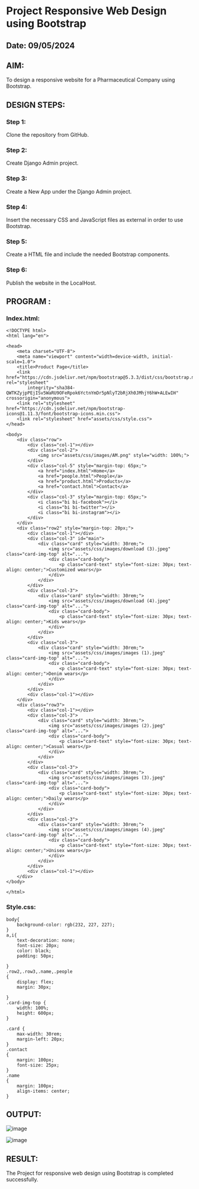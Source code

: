 # Project Responsive Web Design using Bootstrap
## Date: 09/05/2024

## AIM:
To design a responsive website for a Pharmaceutical Company using Bootstrap.


## DESIGN STEPS:

### Step 1:
Clone the repository from GitHub.

### Step 2:
Create Django Admin project.

### Step 3:
Create a New App under the Django Admin project.

### Step 4:
Insert the necessary CSS and JavaScript files as external in order to use Bootstrap.

### Step 5:
Create a HTML file and include the needed Bootstrap components.

### Step 6:
Publish the website in the LocalHost.

## PROGRAM :
### Index.html:
```
<!DOCTYPE html>
<html lang="en">

<head>
    <meta charset="UTF-8">
    <meta name="viewport" content="width=device-width, initial-scale=1.0">
    <title>Product Page</title>
    <link href="https://cdn.jsdelivr.net/npm/bootstrap@5.3.3/dist/css/bootstrap.min.css" rel="stylesheet"
        integrity="sha384-QWTKZyjpPEjISv5WaRU9OFeRpok6YctnYmDr5pNlyT2bRjXh0JMhjY6hW+ALEwIH" crossorigin="anonymous">
    <link rel="stylesheet" href="https://cdn.jsdelivr.net/npm/bootstrap-icons@1.11.3/font/bootstrap-icons.min.css">
    <link rel="stylesheet" href="assets/css/style.css">
</head>

<body>
    <div class="row">
        <div class="col-1"></div>
        <div class="col-2">
            <img src="assets/css/images/AM.png" style="width: 100%;">
        </div>
        <div class="col-5" style="margin-top: 65px;">
            <a href="index.html">Home</a>
            <a href="people.html">People</a>
            <a href="product.html">Products</a>
            <a href="contact.html">Contact</a>
        </div>
        <div class="col-3" style="margin-top: 65px;">
            <i class="bi bi-facebook"></i>
            <i class="bi bi-twitter"></i>
            <i class="bi bi-instagram"></i>
        </div>
    </div>
    <div class="row2" style="margin-top: 20px;">
        <div class="col-1"></div>
        <div class="col-3" id="main">
            <div class="card" style="width: 30rem;">
                <img src="assets/css/images/download (3).jpeg" class="card-img-top" alt="...">
                <div class="card-body">
                    <p class="card-text" style="font-size: 30px; text-align: center;">Customized wears</p>
                </div>
            </div>
        </div>
        <div class="col-3">
            <div class="card" style="width: 30rem;">
                <img src="assets/css/images/download (4).jpeg" class="card-img-top" alt="...">
                <div class="card-body">
                    <p class="card-text" style="font-size: 30px; text-align: center;">Kids wears</p>
                </div>
            </div>
        </div>
        <div class="col-3">
            <div class="card" style="width: 30rem;">
                <img src="assets/css/images/images (1).jpeg" class="card-img-top" alt="...">
                <div class="card-body">
                    <p class="card-text" style="font-size: 30px; text-align: center;">Denim wears</p>
                </div>
            </div>
        </div>
        <div class="col-1"></div>
    </div>
    <div class="row3">
        <div class="col-1"></div>
        <div class="col-3">
            <div class="card" style="width: 30rem;">
                <img src="assets/css/images/images (2).jpeg" class="card-img-top" alt="...">
                <div class="card-body">
                    <p class="card-text" style="font-size: 30px; text-align: center;">Casual wears</p>
                </div>
            </div>
        </div>
        <div class="col-3">
            <div class="card" style="width: 30rem;">
                <img src="assets/css/images/images (3).jpeg" class="card-img-top" alt="...">
                <div class="card-body">
                    <p class="card-text" style="font-size: 30px; text-align: center;">Daily wears</p>
                </div>
            </div>
        </div>
        <div class="col-3">
            <div class="card" style="width: 30rem;">
                <img src="assets/css/images/images (4).jpeg" class="card-img-top" alt="...">
                <div class="card-body">
                    <p class="card-text" style="font-size: 30px; text-align: center;">Unisex wears</p>
                </div>
            </div>
        </div>
        <div class="col-1"></div>
    </div>
</body>

</html>
```

### Style.css:
```
body{
    background-color: rgb(232, 227, 227);
}
a,i{
    text-decoration: none;
    font-size: 20px;
    color: black;
    padding: 50px;

}
.row2,.row3,.name,.people
{
    display: flex;
    margin: 30px;

}
.card-img-top {
    width: 100%;
    height: 600px; 
}

.card {
    max-width: 30rem;
    margin-left: 20px;
}
.contact
{
    margin: 100px;
    font-size: 25px;
}
.name
{
    margin: 100px;
    align-items: center;
}
```

## OUTPUT:
![image](https://github.com/Aishwarya-TM/Web-Ex-10/assets/127846109/137ac505-be9a-4621-aab9-a91777b3a47d)

![image](https://github.com/Aishwarya-TM/Web-Ex-10/assets/127846109/d44062a9-084e-4b07-ba60-c6666b6c8d61)

## RESULT:
The Project for responsive web design using Bootstrap is completed successfully.
